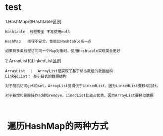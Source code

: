 # test
1.HashMap和Hashtable区别

    Hashtable  线程安全	不准使用null 
    
    HashMap   线程不安全，性能比Hashtable高一点
    
    如果有多条线程访问同一个Map对象时，使用Hashtable实现类会更好
  
 2.ArrayList和LinkedList区别
  
    ArrayList  ：  ArrayList是实现了基于动态数组的数据结构
    LinkedList： 基于链表的数据结构
     
    对于随机访问get和set，ArrayList觉得优于LinkedList，因为LinkedList要移动指针。
     
    对于新增和删除操作add和remove，LinedList比较占优势，因为ArrayList要移动数据
    
    
#  遍历HashMap的两种方式
